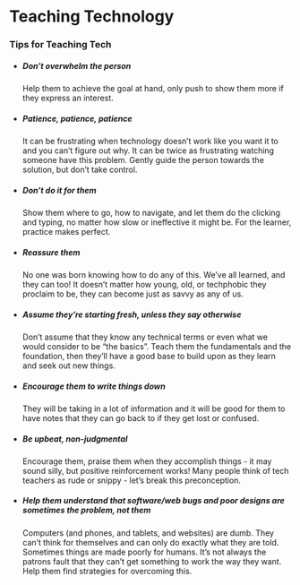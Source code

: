# Teaching Technology

### Tips for Teaching Tech

* ##### Don’t overwhelm the person

   Help them to achieve the goal at hand, only push to show them more if they express an interest.  
* ##### Patience, patience, patience

    It can be frustrating when technology doesn’t work like you want it to and you can’t figure out why. It can be twice as frustrating watching someone have this problem. Gently guide the person towards the solution, but don’t take control.  
* ##### Don’t do it for them

  Show them where to go, how to navigate, and let them do the clicking and typing, no matter how slow or ineffective it might be. For the learner, practice makes perfect.
* ##### Reassure them

  No one was born knowing how to do any of this. We’ve all learned, and they can too! It doesn’t matter how young, old, or techphobic they proclaim to be, they can become just as savvy as any of us.
* ##### Assume they’re starting fresh, unless they say otherwise

   Don’t assume that they know any technical terms or even what we would consider to be “the basics”. Teach them the fundamentals and the foundation, then they’ll have a good base to build upon as they learn and seek out new things.  
* ##### Encourage them to write things down

   They will be taking in a lot of information and it will be good for them to have notes that they can go back to if they get lost or confused.   
* ##### Be upbeat, non-judgmental

   Encourage them, praise them when they accomplish things - it may sound silly, but positive reinforcement works! Many people think of tech teachers as rude or snippy - let’s break this preconception.  
* ##### Help them understand that software/web bugs and poor designs are sometimes the problem, not them

   Computers (and phones, and tablets, and websites) are dumb. They can’t think for themselves and can only do exactly what they are told. Sometimes things are made poorly for humans. It’s not always the patrons fault that they can’t get something to work the way they want. Help them find strategies for overcoming this.  





